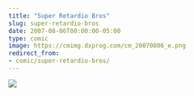 ```yaml
---
title: "Super Retardio Bros"
slug: super-retardio-bros
date: 2007-08-06T00:00:00-05:00
type: comic
image: https://cmimg.dxprog.com/cm_20070806_e.png
redirect_from:
- comic/super-retardio-bros/
---
```

[![](https://cmimg.dxprog.com/cm_20070806_e.png)](https://cmimg.dxprog.com/cm_20070806_e.png)


